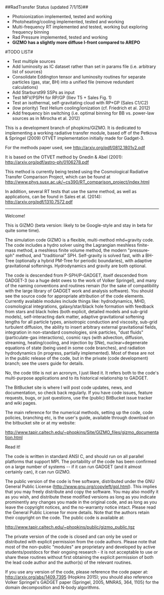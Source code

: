 ##RadTransfer Status (updated 7/1/15)##
* Photoionization implemented, tested and working
* Photoheating/cooling implemented, tested and working
* Multi-frequency RT implemented and tested, working but exploring frequency binning
* Rad Pressure implemented, tested and working
* **GIZMO has a slightly more diffuse I-front compared to AREPO**


#TODO LIST#
* Test multiple sources
* Add luminosity as IC dataset rather than set in params file (i.e. arbitrary list of sources)
* Consolidate Eddington tensor and luminosity routines for separate particles (gas, star, BH) 
into a unified file (remove redundant calculations)
* Add Starburst99 SSPs as input
* Test MFV/PSPH for RP/GP (Iliev T5 + Sales Fig. 1)
* Test an isothermal, self-gravitating cloud with RP+GP (Sales C1/C2)
* (low priority) Test Helium cooling/ionization (cf. Friedrich et al. 2012)
* Add frequency bin switching (i.e. optimal binning for BB vs. power-law sources as in Mirocha et al. 2012)




This is a development branch of phopkins/GIZMO. It is dedicated to implementing a working radiative transfer module, based off of the Petkova & Springel (2009) OTVET implementation initially made for Gadget-3.

For the methods paper used, see http://arxiv.org/pdf/0812.1801v2.pdf

It is based on the OTVET method by Gnedin & Abel (2001): http://arxiv.org/pdf/astro-ph/0106278.pdf

This method is currently being tested using the Cosmological Radiative Transfer Comparison Project, which can be found at http://www.phys.susx.ac.uk/~cs390/RT_comparison_project/index.html

In addition, several RT tests that use the same method, as well as applications, can be found in Sales et al. (2014): http://arxiv.org/pdf/1310.7572.pdf


-----------------------------
Welcome!

This is GIZMO (beta version: likely to be Google-style and stay in beta for quite some time).

The simulation code GIZMO is a flexible, multi-method mhd+gravity code. The code includes a hydro solver using the Lagrangian meshless finite-mass method, a meshless finite volume method, the modern "pressure-sph" method, and "traditional" SPH. Self-gravity is solved fast, with a BH-Tree (optionally a hybrid PM-Tree for periodic boundaries), with adaptive gravitational softenings. Hydrodynamics and gravity are both optional. 

The code is descended from P-SPH/P-GADGET, itself descended from GADGET-3 (so a huge debt owes to the work of Volker Springel), and many of the naming conventions and routines remain (for the sake of compatibility with the large library of GADGET work and analysis software). You should see the source code for appropriate attribution of the code elements. Currently available modules include things like: hydrodynamics, MHD, cosmological integrations, galaxy/star/black hole formation with feedback from stars and black holes (both explicit, detailed models and sub-grid models), self-interacting dark matter, adaptive gravitational softening lengths for all particle types, anisotropic conduction and viscosity, sub-grid turbulent diffusion, the ability to insert arbitrary external gravitational fields, integration in non-standard cosmologies, sink particles, "dust fluids" (particulate-gas interactions), cosmic rays (with advection, diffusion, streaming, heating/cooling, and injection by SNe), nuclear+degenerate equations of state (being used in some code branches), and radiation hydrodynamics (in progress, partially implemented). Most of these are not in the public release of the code, but in the private (code development) branch; see the users guide for details.

No, the code title is not an acronym, I just liked it. It refers both to the code's multi-purpose applications and to its historical relationship to GADGET.

The BitBucket site is where I will post code updates, news, and documentation, so check back regularly. If you have code issues, feature requests, bugs, or just questions, use the (public) BitBucket issue tracker and wiki pages. 

The main reference for the numerical methods, setting up the code, code policies, branching etc, is the user's guide, available through download on the bitbucket site or at my website: 

http://www.tapir.caltech.edu/~phopkins/Site/GIZMO_files/gizmo_documentation.html

Read it!

The code is written in standard ANSI C, and should run on all parallel platforms that support MPI. The portability of the code has been confirmed on a large number of systems -- if it can run GADGET (and it almost certainly can), it can run GIZMO.

The public version of the code is free software, distributed under the GNU General Public License (http://www.gnu.org/copyleft/gpl.html). This implies that you may freely distribute and copy the software. You may also modify it as you wish, and distribute these modified versions as long as you indicate prominently any changes you made in the original code, and as long as you leave the copyright notices, and the no-warranty notice intact. Please read the General Public License for more details. Note that the authors retain their copyright on the code. The public code is available at:

http://www.tapir.caltech.edu/~phopkins/public/gizmo_public.tgz

The private version of the code is closed and can only be used or distributed with explicit permission from the code authors. Please note that most of the non-public "modules" are proprietary and developed by active students/postdocs for their ongoing research - it is not acceptable to use or share these routines without first obtaining the explicit permission of both the lead code author and the author(s) of the relevant routines.

If you use any version of the code, please reference the code paper at: http://arxiv.org/abs/1409.7395 (Hopkins 2015); you should also reference Volker Springel's GADGET paper (Springel, 2005, MNRAS, 364, 1105) for the domain decomposition and N-body algorithms.